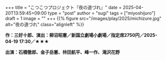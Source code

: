 +++
title = "こつこつプロジェクト『夜の道づれ』"
date = 2025-04-20T13:59:45+09:00
type = "post"
author = "sugi"
tags = ["miyoshijuro"]
draft = 1
image = ""
+++
{{% figure src="/images/play/2025/michizure.jpg" alt="夜の道づれ" class="alignleft" %}}

**作：三好十郎、演出：柳沼昭憲／新国立劇場小劇場／指定席2750円／2025-04-19 17:30／★★★**

**出演：石橋徹郎、金子岳憲、林田航平、峰一作、滝沢花野**
